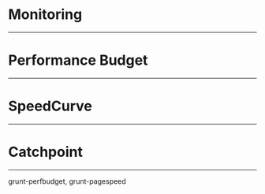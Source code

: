 # Monitoring

---

# Performance Budget

---

# SpeedCurve

---

# Catchpoint

---

grunt-perfbudget, grunt-pagespeed
